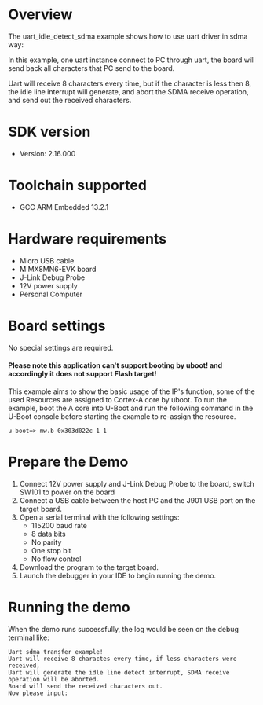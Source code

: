 Overview
========
The uart_idle_detect_sdma example shows how to use uart driver in sdma way:

In this example, one uart instance connect to PC through uart, the board will
send back all characters that PC send to the board.

Uart will receive 8 characters every time, but if the character is less then 8, the idle
line interrupt will generate, and abort the SDMA receive operation, and send out the received
characters.

SDK version
===========
- Version: 2.16.000

Toolchain supported
===================
- GCC ARM Embedded  13.2.1

Hardware requirements
=====================
- Micro USB cable
- MIMX8MN6-EVK  board
- J-Link Debug Probe
- 12V power supply
- Personal Computer

Board settings
==============
No special settings are required.

#### Please note this application can't support booting by uboot! and accordingly it does not support Flash target! ####
This example aims to show the basic usage of the IP's function, some of the used Resources are assigned to Cortex-A core by uboot.
To run the example, boot the A core into U-Boot and run the following command in the U-Boot console before starting the example to re-assign the resource.
~~~~~~~~~~~~~~~~~~~~~~~~~~~~~~~
u-boot=> mw.b 0x303d022c 1 1
~~~~~~~~~~~~~~~~~~~~~~~~~~~~~~~

Prepare the Demo
================
1.  Connect 12V power supply and J-Link Debug Probe to the board, switch SW101 to power on the board
2.  Connect a USB cable between the host PC and the J901 USB port on the target board.
3.  Open a serial terminal with the following settings:
    - 115200 baud rate
    - 8 data bits
    - No parity
    - One stop bit
    - No flow control
4.  Download the program to the target board.
5.  Launch the debugger in your IDE to begin running the demo.

Running the demo
================
When the demo runs successfully, the log would be seen on the debug terminal like:
~~~~~~~~~~~~~~~~~~~~~~~~~~~~~~~~~~~~~~~~~
Uart sdma transfer example!
Uart will receive 8 charactes every time, if less characters were received, 
Uart will generate the idle line detect interrupt, SDMA receive operation will be aborted.
Board will send the received characters out.
Now please input:
~~~~~~~~~~~~~~~~~~~~~~~~~~~~~~~~~~~~~~~~~

